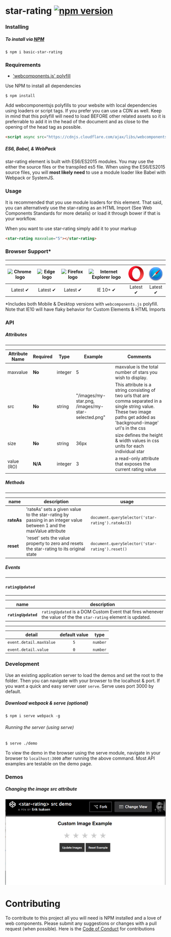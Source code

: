 star-rating [![npm version](https://badge.fury.io/js/basic-star-rating.svg)](https://badge.fury.io/js/basic-star-rating)
================================================

### Installing
##### To install via [NPM](https://npmjs.org)
```shell
$ npm i basic-star-rating
```

### Requirements
- ['webcomponents.js' polyfill](https://github.com/webcomponents/webcomponentsjs)

Use NPM to install all dependencies
```shell
$ npm install
```
Add webcomponentsjs polyfills to your website with local dependencies using loaders or script tags. If you prefer you can use a CDN as well. Keep in mind that this polyfill will need to load BEFORE other related assets so it is preferrable to add it in the head of the document and as close to the opening of the head tag as possible.
```html
<script async src="https://cdnjs.cloudflare.com/ajax/libs/webcomponentsjs/0.7.21/webcomponents.min.js"></script>
```

##### ES6, Babel, & WebPack
star-rating element is built with ES6/ES2015 modules. You may use the either the source files or the transpiled es5 file. When using the ES6/ES2015 source files, you will **most likely need** to use a module loader like Babel with Webpack or SystemJS.

### Usage
It is recommended that you use module loaders for this element. That said, you can alternatively use the star-rating as an HTML Import (See Web Components Standards for more details) or load it through bower if that is your workflow.

When you want to use star-rating simply add it to your markup
````html
<star-rating maxvalue="5"></star-rating>
````

### Browser Support*
---------------
| <img src="https://raw.githubusercontent.com/alrra/browser-logos/master/chrome/chrome_64x64.png" width="48px" height="48px" alt="Chrome logo"> | <img src="https://raw.githubusercontent.com/alrra/browser-logos/master/edge/edge_64x64.png" width="48px" height="48px" alt="Edge logo"> | <img src="https://raw.githubusercontent.com/alrra/browser-logos/master/firefox/firefox_64x64.png" width="48px" height="48px" alt="Firefox logo"> | <img src="https://raw.githubusercontent.com/alrra/browser-logos/master/internet-explorer/internet-explorer_64x64.png" width="48px" height="48px" alt="Internet Explorer logo"> | <img src="https://raw.githubusercontent.com/alrra/browser-logos/master/opera/opera_64x64.png" width="48px" height="48px" alt="Opera logo"> | <img src="https://raw.githubusercontent.com/alrra/browser-logos/master/safari/safari_64x64.png" width="48px" height="48px" alt="Safari logo"> |
|:---:|:---:|:---:|:---:|:---:|:---:|
| Latest ✔ | Latest ✔ | Latest ✔ | IE 10+ ✔ | Latest ✔ | Latest ✔ |
*Includes both Mobile & Desktop versions with `webcomponents.js` polyfill. Note that IE10 will have flaky behavior for Custom Elements & HTML Imports

### API

##### Attributes
---
| Attribute Name | Required   | Type    | Example                                               | Comments                                                                                |
| -------------- | ---------- | ------- | ------------------------------------------------------| ----------------------------------------------------------------------------------------------- |
| maxvalue       |   **No**   | integer | 5                                                     | maxvalue is the total number of stars you wish to display.                              |
| src            |   **No**   | string  | "/images/my-star.png, /images/my-star-selected.png"   | This attribute is a string consisting of two urls that are comma separated in a single string value. These two image paths get added as 'background-image' url's in the css |
| size           |   **No**   | string  | 36px                                                  | size defines the height & width values in css units for each individual star            |
| value (RO)     |   **N/A**  | integer | 3                                                     | a read-only attribute that exposes the current rating value                             |

##### Methods
---
| name | description | usage |
| ---- | ----------- | ----- |
| **rateAs** | 'rateAs' sets a given value to the star-rating by passing in an integer value between 1 and the maxValue attribute | `document.querySelector('star-rating').rateAs(3)` |
| **reset** | 'reset' sets the value property to zero and resets the star-rating to its original state | `document.querySelector('star-rating').reset()` |

##### Events
---
#### **`ratingUpdated`**

---
| name | description |
| --- | --- |
| **`ratingUpdated`**   | `ratingUpdated` is a DOM Custom Event that fires whenever the value of the the `star-rating` element is updated. |

---
| detail | default value | type |
| --- |:---:|:---:|
| `event.detail.maxValue` | `5` | `number` |
| `event.detail.value` | `0` | `number` |

### Development
Use an existing application server to load the demos and set the root to the folder. Then you can navigate with your browser to the localhost & port. If you want a quick and easy server user `serve`. Serve uses port 3000 by default.

##### Download webpack & serve (optional)
```shell
$ npm i serve webpack -g
```
###### Running the server (using serve)
```shell
$ serve ./demo
```
To view the demo in the browser using the serve module, navigate in your browser to `localhost:3000` after running the above command. Most API examples are testable on the demo page.

### <star-rating> Demos

##### Changing the image src attribute
[![changing the image src attribute](https://raw.githubusercontent.com/Nevraeka/star-rating/master/img/changing-the-image-source.png)](http://codepen.io/Nevraeka/pen/qZpryV/)

Contributing
============

To contribute to this project all you will need is NPM installed and a love of web components. Please submit any suggestions or changes with a pull request (when possible). Here is the [Code of Conduct](https://github.com/Nevraeka/star-rating/blob/master/code-of-conduct.md) for contributions
